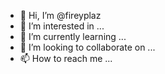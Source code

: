 - 👋 Hi, I’m @fireyplaz
- 👀 I’m interested in ...
- 🌱 I’m currently learning ...
- 💞️ I’m looking to collaborate on ...
- 📫 How to reach me ...

<!---
fireyplaz/fireyplaz is a ✨ special ✨ repository because its `README.md` (this file) appears on your GitHub profile.
You can click the Preview link to take a look at your changes.
--->
